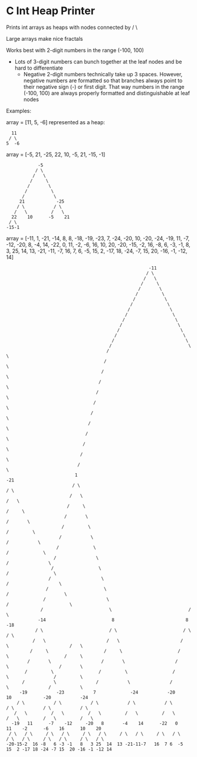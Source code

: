 # C Int Heap Printer

Prints int arrays as heaps with nodes connected by / \\ 

Large arrays make nice fractals

Works best with 2-digit numbers in the range (-100, 100)
  - Lots of 3-digit numbers can bunch together at the leaf nodes and be hard to differentiate
    - Negative 2-digit numbers technically take up 3 spaces. However, negative numbers are formatted so that branches always point to their negative sign (-) or first digit. That way numbers in the range (-100, 100) are always properly formatted and distinguishable at leaf nodes


Examples:

array = [11, 5, -6] represented as a heap:
```
  11
 / \
5  -6
```

array = [-5, 21, -25, 22, 10, -5, 21, -15, -1]
```
            -5
           / \
          /   \
         /     \
        /       \
       /         \
      /           \
     21            -25
    / \           / \
   /   \         /   \
  22    10      -5    21
 / \
-15-1
```

array = [-11, 1, -21, -14, 8, 8, -18, -19, -23, 7, -24, -20, 10, -20, -24, -19, 11, -7, -12, -20, 8, -4, 
        14, -22, 0, 11, -2, -6, 16, 10, 20, -20, -15, -2, 16, -8, 6, -3, -1, 8, 3, 25, 14, 13, -21, -11, 
        -7, 16, 7, 6, -5, 15, 2, -17, 18, -24, -7, 15, 20, -16, -1, -12, 14]
```        
                                                      -11
                                                     / \
                                                    /   \
                                                   /     \
                                                  /       \
                                                 /         \
                                                /           \
                                               /             \
                                              /               \
                                             /                 \
                                            /                   \
                                           /                     \
                                          /                       \
                                         /                         \
                                        /                           \
                                       /                             \
                                      /                               \
                                     /                                 \
                                    /                                   \
                                   /                                     \
                                  /                                       \
                                 /                                         \
                                /                                           \
                               /                                             \
                              /                                               \
                             /                                                 \
                            /                                                   \
                           /                                                     \
                          1                                                       -21
                         / \                                                     / \
                        /   \                                                   /   \
                       /     \                                                 /     \
                      /       \                                               /       \
                     /         \                                             /         \
                    /           \                                           /           \
                   /             \                                         /             \
                  /               \                                       /               \
                 /                 \                                     /                 \
                /                   \                                   /                   \
               /                     \                                 /                     \
              /                       \                               /                       \
             /                         \                             /                         \
            -14                         8                           8                           -18
           / \                         / \                         / \                         / \
          /   \                       /   \                       /   \                       /   \
         /     \                     /     \                     /     \                     /     \
        /       \                   /       \                   /       \                   /       \
       /         \                 /         \                 /         \                 /         \
      /           \               /           \               /           \               /           \
     -19           -23           7             -24           -20           10            -20           -24
    / \           / \           / \           / \           / \           / \           / \           / \
   /   \         /   \         /   \         /   \         /   \         /   \         /   \         /   \
  -19   11      -7    -12     -20   8       -4    14      -22   0       11    -2      -6    16      10    20
 / \   / \     / \   / \     / \   / \     / \   / \     / \   / \     / \   / \     / \   / \     / \   / \
-20-15-2  16 -8   6 -3 -1   8   3 25  14  13 -21-11-7   16  7 6  -5   15  2 -17 18 -24 -7 15  20 -16 -1 -12 14
```

